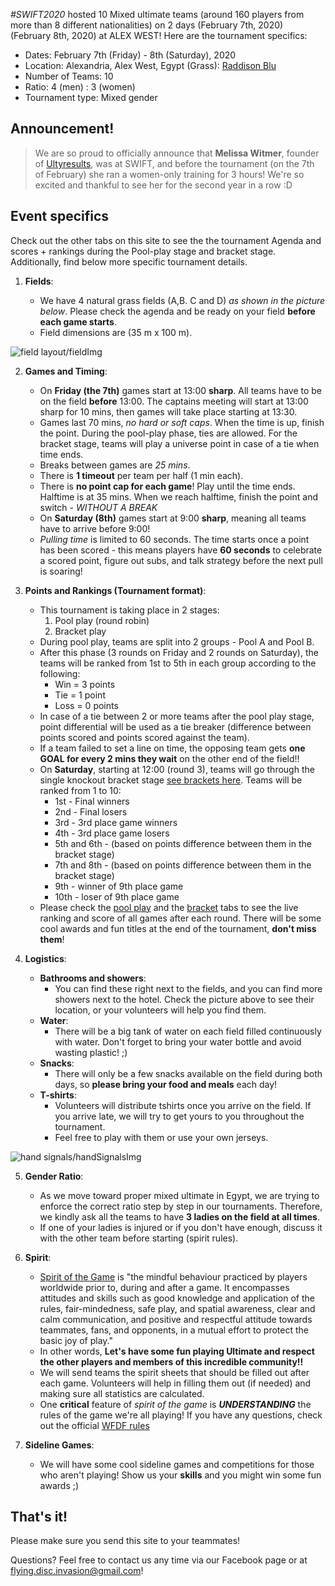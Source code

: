 _#SWIFT2020_ hosted 10 Mixed ultimate teams (around 160 players from more than 8 different nationalities) on 2 days (February 7th, 2020) (February 8th, 2020) at ALEX WEST! Here are the tournament specifics:

-   Dates: February 7th (Friday) - 8th (Saturday), 2020
-   Location: Alexandria, Alex West, Egypt (Grass): [Raddison Blu](https://g.page/RadissonAlex?share)
-   Number of Teams: 10
-   Ratio: 4 (men) : 3 (women)
-   Tournament type: Mixed gender

## Announcement!

> We are so proud to officially announce that **Melissa Witmer**, founder of [Ultyresults](https://www.ultyresults.com/), was at SWIFT, and before the tournament (on the 7th of February) she ran a women-only training for 3 hours! We're so excited and thankful to see her for the second year in a row :D

## Event specifics

Check out the other tabs on this site to see the the tournament Agenda and scores + rankings during the Pool-play stage and bracket stage. Additionally, find below more specific tournament details.

1. **Fields**:

    - We have 4 natural grass fields (A,B. C and D) _as shown in the picture below_. Please check the agenda and be ready on your field **before each game starts**.
    - Field dimensions are (35 m x 100 m).

![field layout/fieldImg](alex_west_map.jpeg)

2. **Games and Timing**:

    - On **Friday (the 7th)** games start at 13:00 **sharp**. All teams have to be on the field **before** 13:00. The captains meeting will start at 13:00 sharp for 10 mins, then games will take place starting at 13:30.
    - Games last 70 mins, _no hard or soft caps_. When the time is up, finish the point. During the pool-play phase, ties are allowed. For the bracket stage, teams will play a universe point in case of a tie when time ends.
    - Breaks between games are _25 mins_.
    - There is **1 timeout** per team per half (1 min each).
    - There is **no point cap for each game**! Play until the time ends. Halftime is at 35 mins. When we reach halftime, finish the point and switch - _WITHOUT A BREAK_
    - On **Saturday (8th)** games start at 9:00 **sharp**, meaning all teams have to arrive before 9:00!
    - _Pulling time_ is limited to 60 seconds. The time starts once a point has been scored - this means players have **60 seconds** to celebrate a scored point, figure out subs, and talk strategy before the next pull is soaring!

3. **Points and Rankings (Tournament format)**:

    - This tournament is taking place in 2 stages:
        1. Pool play (round robin)
        2. Bracket play
    - During pool play, teams are split into 2 groups - Pool A and Pool B.
    - After this phase (3 rounds on Friday and 2 rounds on Saturday), the teams will be ranked from 1st to 5th in each group according to the following:
        - Win = 3 points
        - Tie = 1 point
        - Loss = 0 points
    - In case of a tie between 2 or more teams after the pool play stage, point differential will be used as a tie breaker (difference between points scored and points scored against the team).
    - If a team failed to set a line on time, the opposing team gets **one GOAL for every 2 mins they wait** on the other end of the field!!
    - On **Saturday**, starting at 12:00 (round 3), teams will go through the single knockout bracket stage [see brackets here](/swift-2020/bracket). Teams will be ranked from 1 to 10:
        - 1st - Final winners
        - 2nd - Final losers
        - 3rd - 3rd place game winners
        - 4th - 3rd place game losers
        - 5th and 6th - (based on points difference between them in the bracket stage)
        - 7th and 8th - (based on points difference between them in the bracket stage)
        - 9th - winner of 9th place game
        - 10th - loser of 9th place game
    - Please check the [pool play](/swift-2020/pool) and the [bracket](/swift-2020/bracket) tabs to see the live ranking and score of all games after each round. There will be some cool awards and fun titles at the end of the tournament, **don't miss them**!

4. **Logistics**:

    - **Bathrooms and showers**:
        - You can find these right next to the fields, and you can find more showers next to the hotel. Check the picture above to see their location, or your volunteers will help you find them.
    - **Water**:
        - There will be a big tank of water on each field filled continuously with water. Don't forget to bring your water bottle and avoid wasting plastic! ;)
    - **Snacks**:
        - There will only be a few snacks available on the field during both days, so **please bring your food and meals** each day!
    - **T-shirts**:
        - Volunteers will distribute tshirts once you arrive on the field. If you arrive late, we will try to get yours to you throughout the tournament.
        - Feel free to play with them or use your own jerseys.

![hand signals/handSignalsImg](WFDF_hand_signals.jpeg)

5. **Gender Ratio**:

    - As we move toward proper mixed ultimate in Egypt, we are trying to enforce the correct ratio step by step in our tournaments. Therefore, we kindly ask all the teams to have **3 ladies on the field at all times**.
    - If one of your ladies is injured or if you don't have enough, discuss it with the other team before starting (spirit rules).

6. **Spirit**:

    - [Spirit of the Game](http://www.wfdf.org/sports/ultimate/161-spirit-of-the-game-) is "the mindful behaviour practiced by players worldwide prior to, during and after a game. It encompasses attitudes and skills such as good knowledge and application of the rules, fair-mindedness, safe play, and spatial awareness, clear and calm communication, and positive and respectful attitude towards teammates, fans, and opponents, in a mutual effort to protect the basic joy of play."
    - In other words, **Let's have some fun playing Ultimate and respect the other players and members of this incredible community!!**
    - We will send teams the spirit sheets that should be filled out after each game. Volunteers will help in filling them out (if needed) and making sure all statistics are calculated.
    - One **critical** feature of _spirit of the game_ is _**UNDERSTANDING**_ the rules of the game we're all playing! If you have any questions, check out the official [WFDF rules](https://rules.wfdf.org/)

7. **Sideline Games**:

    - We will have some cool sideline games and competitions for those who aren't playing! Show us your **skills** and you might win some fun awards ;)

## That's it!

Please make sure you send this site to your teammates!

Questions? Feel free to contact us any time via our Facebook page or at flying.disc.invasion@gmail.com!

